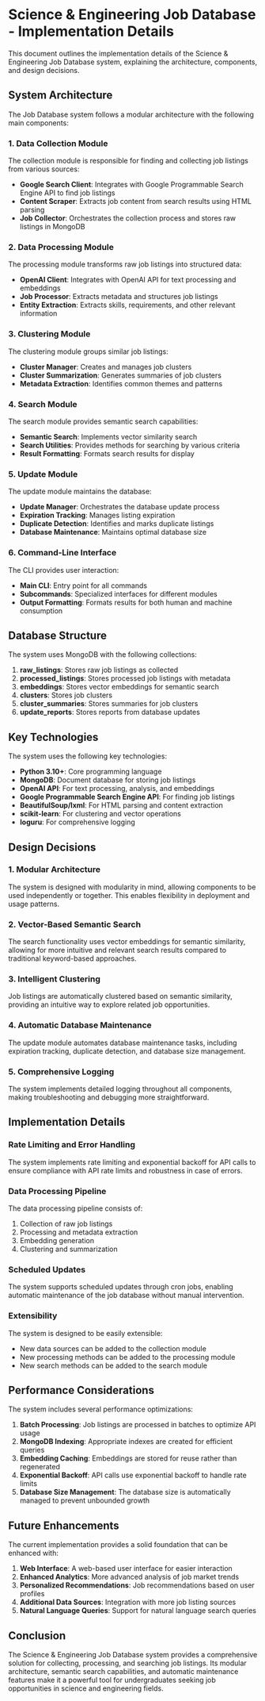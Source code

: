 # Science & Engineering Job Database - Implementation Details

This document outlines the implementation details of the Science & Engineering Job Database system, explaining the architecture, components, and design decisions.

## System Architecture

The Job Database system follows a modular architecture with the following main components:

### 1. Data Collection Module

The collection module is responsible for finding and collecting job listings from various sources:

- **Google Search Client**: Integrates with Google Programmable Search Engine API to find job listings
- **Content Scraper**: Extracts job content from search results using HTML parsing
- **Job Collector**: Orchestrates the collection process and stores raw listings in MongoDB

### 2. Data Processing Module

The processing module transforms raw job listings into structured data:

- **OpenAI Client**: Integrates with OpenAI API for text processing and embeddings
- **Job Processor**: Extracts metadata and structures job listings
- **Entity Extraction**: Extracts skills, requirements, and other relevant information

### 3. Clustering Module

The clustering module groups similar job listings:

- **Cluster Manager**: Creates and manages job clusters
- **Cluster Summarization**: Generates summaries of job clusters
- **Metadata Extraction**: Identifies common themes and patterns

### 4. Search Module

The search module provides semantic search capabilities:

- **Semantic Search**: Implements vector similarity search
- **Search Utilities**: Provides methods for searching by various criteria
- **Result Formatting**: Formats search results for display

### 5. Update Module

The update module maintains the database:

- **Update Manager**: Orchestrates the database update process
- **Expiration Tracking**: Manages listing expiration
- **Duplicate Detection**: Identifies and marks duplicate listings
- **Database Maintenance**: Maintains optimal database size

### 6. Command-Line Interface

The CLI provides user interaction:

- **Main CLI**: Entry point for all commands
- **Subcommands**: Specialized interfaces for different modules
- **Output Formatting**: Formats results for both human and machine consumption

## Database Structure

The system uses MongoDB with the following collections:

1. **raw_listings**: Stores raw job listings as collected
2. **processed_listings**: Stores processed job listings with metadata
3. **embeddings**: Stores vector embeddings for semantic search
4. **clusters**: Stores job clusters
5. **cluster_summaries**: Stores summaries for job clusters
6. **update_reports**: Stores reports from database updates

## Key Technologies

The system uses the following key technologies:

- **Python 3.10+**: Core programming language
- **MongoDB**: Document database for storing job listings
- **OpenAI API**: For text processing, analysis, and embeddings
- **Google Programmable Search Engine API**: For finding job listings
- **BeautifulSoup/lxml**: For HTML parsing and content extraction
- **scikit-learn**: For clustering and vector operations
- **loguru**: For comprehensive logging

## Design Decisions

### 1. Modular Architecture

The system is designed with modularity in mind, allowing components to be used independently or together. This enables flexibility in deployment and usage patterns.

### 2. Vector-Based Semantic Search

The search functionality uses vector embeddings for semantic similarity, allowing for more intuitive and relevant search results compared to traditional keyword-based approaches.

### 3. Intelligent Clustering

Job listings are automatically clustered based on semantic similarity, providing an intuitive way to explore related job opportunities.

### 4. Automatic Database Maintenance

The update module automates database maintenance tasks, including expiration tracking, duplicate detection, and database size management.

### 5. Comprehensive Logging

The system implements detailed logging throughout all components, making troubleshooting and debugging more straightforward.

## Implementation Details

### Rate Limiting and Error Handling

The system implements rate limiting and exponential backoff for API calls to ensure compliance with API rate limits and robustness in case of errors.

### Data Processing Pipeline

The data processing pipeline consists of:
1. Collection of raw job listings
2. Processing and metadata extraction
3. Embedding generation
4. Clustering and summarization

### Scheduled Updates

The system supports scheduled updates through cron jobs, enabling automatic maintenance of the job database without manual intervention.

### Extensibility

The system is designed to be easily extensible:
- New data sources can be added to the collection module
- New processing methods can be added to the processing module
- New search methods can be added to the search module

## Performance Considerations

The system includes several performance optimizations:

1. **Batch Processing**: Job listings are processed in batches to optimize API usage
2. **MongoDB Indexing**: Appropriate indexes are created for efficient queries
3. **Embedding Caching**: Embeddings are stored for reuse rather than regenerated
4. **Exponential Backoff**: API calls use exponential backoff to handle rate limits
5. **Database Size Management**: The database size is automatically managed to prevent unbounded growth

## Future Enhancements

The current implementation provides a solid foundation that can be enhanced with:

1. **Web Interface**: A web-based user interface for easier interaction
2. **Enhanced Analytics**: More advanced analysis of job market trends
3. **Personalized Recommendations**: Job recommendations based on user profiles
4. **Additional Data Sources**: Integration with more job listing sources
5. **Natural Language Queries**: Support for natural language search queries

## Conclusion

The Science & Engineering Job Database system provides a comprehensive solution for collecting, processing, and searching job listings. Its modular architecture, semantic search capabilities, and automatic maintenance features make it a powerful tool for undergraduates seeking job opportunities in science and engineering fields. 